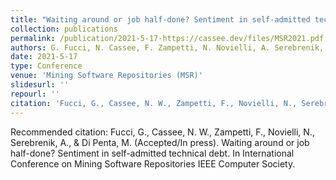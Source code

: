 ```yaml
---
title: "Waiting around or job half-done? Sentiment in self-admitted technical debt"
collection: publications
permalink: /publication/2021-5-17-https://cassee.dev/files/MSR2021.pdf
authors: G. Fucci, N. Cassee, F. Zampetti, N. Novielli, A. Serebrenik, M. Di Penta
date: 2021-5-17
type: Conference
venue: 'Mining Software Repositories (MSR)'
slidesurl: ''
repourl: ''
citation: 'Fucci, G., Cassee, N. W., Zampetti, F., Novielli, N., Serebrenik, A., &amp; Di Penta, M. (Accepted/In press). Waiting around or job half-done? Sentiment in self-admitted technical debt. In International Conference on Mining Software Repositories IEEE Computer Society.'
---
```

Recommended citation: Fucci, G., Cassee, N. W., Zampetti, F., Novielli, N., Serebrenik, A., & Di Penta, M. (Accepted/In press). Waiting around or job half-done? Sentiment in self-admitted technical debt. In International Conference on Mining Software Repositories IEEE Computer Society.
